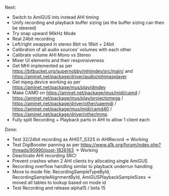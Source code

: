 Next:
- Switch to AmiGUS ints instead AHI timing
- Unify recording and playback buffer sizing 
  (as the buffer sizing can then be steered)
- Try snap upward 96kHz Mode
- Real 24bit recording
- Left/right swapped in stereo 8bit vs 16bit + 24bit 
- Calibration of all audio sources' volumes with each other
- Calibrate volume AHI Mono vs Stereo
- Mixer UI elements and their responsiveness
- Get MHI implemented as per https://bitbucket.org/supernobby/mhimdev/src/main/ and https://aminet.net/package/driver/audio/mhimasplayer
- Get mpeg.device working as per https://aminet.net/package/mus/play/dmdev
- Make CAMD on https://aminet.net/package/mus/midi/camd / https://aminet.net/package/mus/play/projectomega / https://aminet.net/package/driver/other/uaemidi / https://aminet.net/package/mus/midi/camd40 / https://aminet.net/package/driver/other/mmp
- Fully split Recording + Playback parts in AHI to allow 1 client each

Done:
- Test 32/24bit recording as AHIST_S32S in AHIRecord -> Working
- Test DigiBooster panning as per https://www.a1k.org/forum/index.php?threads/90990/post-1826163 -> Working
- Deactivate AHI recording SRC!
- Prevent crashes when 2 AHI clients try allocating single AmiGUS
- Recording overflow handling similar to playback underrun handling
- Move to mode file: RecordingSampleTypeById, RecordingSampleAlignmentById, AmiGUSPlaybackSampleSizes -> moved all tables to lookup based on mode id
- Test Recording and release alpha15 / beta 15